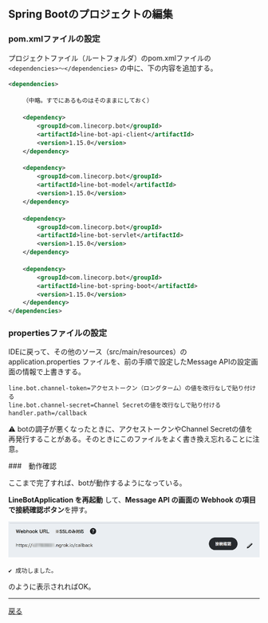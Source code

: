 ## Spring Bootのプロジェクトの編集

### pom.xmlファイルの設定

プロジェクトファイル（ルートフォルダ）のpom.xmlファイルの `<dependencies>〜</dependencies>` の中に、下の内容を追加する。

```xml
<dependencies>

    （中略。すでにあるものはそのままにしておく）
    
    <dependency>
        <groupId>com.linecorp.bot</groupId>
        <artifactId>line-bot-api-client</artifactId>
        <version>1.15.0</version>
    </dependency>
    
    <dependency>
        <groupId>com.linecorp.bot</groupId>
        <artifactId>line-bot-model</artifactId>
        <version>1.15.0</version>
    </dependency>
    
    <dependency>
        <groupId>com.linecorp.bot</groupId>
        <artifactId>line-bot-servlet</artifactId>
        <version>1.15.0</version>
    </dependency>
    
    <dependency>
        <groupId>com.linecorp.bot</groupId>
        <artifactId>line-bot-spring-boot</artifactId>
        <version>1.15.0</version>
    </dependency>
</dependencies>
```

### propertiesファイルの設定

IDEに戻って、その他のソース（src/main/resources）の application.properties ファイルを、前の手順で設定したMessage APIの設定画面の情報で上書きする。

```properties
line.bot.channel-token=アクセストークン（ロングターム）の値を改行なしで貼り付ける
line.bot.channel-secret=Channel Secretの値を改行なしで貼り付ける
handler.path=/callback
```

⚠️ botの調子が悪くなったときに、アクセストークンやChannel Secretの値を再発行することがある。そのときにこのファイルをよく書き換え忘れることに注意。

###　動作確認

ここまで完了すれば、botが動作するようになっている。

**LineBotApplication を再起動** して、**Message API の画面の Webhook の項目で接続確認ボタン**を押す。

![接続確認ボタン](./fig04a.png)

```
✔️ 成功しました。
```

のように表示されればOK。

----

[戻る](../README.md)

